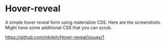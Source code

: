 # Hover-reveal
A simple hover reveal form using materialize CSS. Here are the screenshots. Might have some additional CSS that you can scrub.

https://github.com/nikitph/Hover-reveal/issues/1
